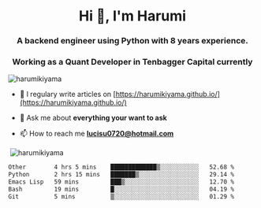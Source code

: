 <h1 align="center">Hi 👋, I'm Harumi</h1>
<h3 align="center">A backend engineer using <b>Python</b> with 8 years experience.</h3>
<h3 align="center">Working as a Quant Developer in <b>Tenbagger Capital</b> currently</h3>

<p align="left"> <img src="https://komarev.com/ghpvc/?username=harumikiyama" alt="harumikiyama" /> </p>


- 📝 I regulary write articles on [https://harumikiyama.github.io/](https://harumikiyama.github.io/)

- 💬 Ask me about **everything your want to ask**

- 📫 How to reach me **lucisu0720@hotmail.com**

<p>&nbsp;<img align="center" src="https://github-readme-stats.vercel.app/api?username=harumikiyama&show_icons=true" alt="harumikiyama" /></p>


<!--START_SECTION:waka-->

```txt
Other        4 hrs 5 mins    █████████████▒░░░░░░░░░░░   52.68 %
Python       2 hrs 15 mins   ███████▒░░░░░░░░░░░░░░░░░   29.14 %
Emacs Lisp   59 mins         ███▒░░░░░░░░░░░░░░░░░░░░░   12.70 %
Bash         19 mins         █░░░░░░░░░░░░░░░░░░░░░░░░   04.19 %
Git          5 mins          ▒░░░░░░░░░░░░░░░░░░░░░░░░   01.29 %
```

<!--END_SECTION:waka-->
